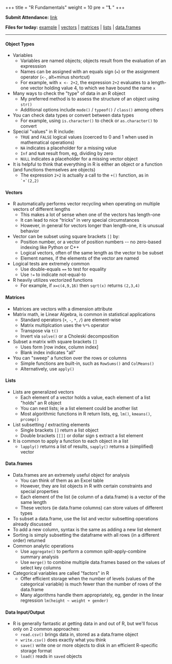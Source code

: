 +++
title = "R Fundamentals"
weight = 10
pre = "<b>1. </b>"
+++


**Submit Attendance:** [link](https://bruinlearn.ucla.edu/courses/144052/quizzes/1035787)

**Files for today:** 
[example](https://www.dropbox.com/scl/fi/bn2tijeqdqrowwxr7hcm0/code0-example.R?rlkey=xi3n0wp8pwv971lm5kucu9s0a&st=2r9g2nf6&dl=1) | 
[vectors](https://www.dropbox.com/scl/fi/e4glf0z1dj1i0ihx7vrbn/code1-vectors.R?rlkey=z3lqab7iad1ueddbkv45xsmvj&st=c6gler1v&dl=1) | 
[matrices](https://www.dropbox.com/scl/fi/7ur3apth3dovnllxc2sbr/code2-matrices.R?rlkey=alwj99ip0k49jrx72p0mliy1e&st=gphx7osq&dl=1) | 
[lists](https://www.dropbox.com/scl/fi/p8ze55kkstismnd98ekhj/code3-lists.R?rlkey=wywa96oeecrwcqx1nwmhzfj3g&st=xt0k3ru3&dl=1) | 
[data.frames](https://www.dropbox.com/scl/fi/mthl5r8885xozbmgoqvky/code4-dataframes.R?rlkey=y6ag3dyaq4ryfgva95sg6vdzt&st=jvugg1o5&dl=1)

---

#### Object Types

- Variables 
  - Variables are named objects; objects result from the evaluation of an expresssion
  - Names can be assigned with an equals sign (`=`) or the assignment operator (`<-`, alt+minus shortcut)
  - For example, with `x <- 2+2`, the expression `2+2` evaluates to a length-one vector holding value 4, to which we have bound the name `x` 
- Many ways to check the "type" of data in an R object
  - My preferred method is to assess the structure of an object using `str()`
  - Additional options include `mode()` / `typeof()` / `class()` among others
- You can check data types or convert between data types
  - For example, using `is.character()` to check or `as.character()` to convert
- Special "values" in R include:
  - `TRUE` and `FALSE` logical values (coerced to 0 and 1 when used in mathematical operations)
  - `NA` indicates a placeholder for a missing value
  - `Inf` and `NaN` result from, eg, dividing by zero
  - `NULL` indicates a placeholder for a missing vector object 
- It is helpful to think that everything in R is either an object or a function (and functions themselves are objects)
  - The expression `2+2` is actually a call to the `+()` function, as in `` `+`(2,2) `` 

    
#### Vectors

- R automatically performs vector recycling when operating on multiple vectors of different lengths
  - This makes a lot of sense when one of the vectors has length-one
  - It can lead to nice "tricks" in very special circumstances
  - However, in general for vectors longer than length-one, it is unusual behavior
- Vector can be subset using square brackets `[]` by:
  - Position number, or a vector of position numbers -- no zero-based indexing like Python or C++
  - Logical vectors, often of the same length as the vector to be subset
  - Element names, if the elements of the vector are named
- Logical tests are extremely common
  - Use double-equals `==` to test for equality
  - Use `!=` to indicate not-equal-to
- R heavily utilizes vectorized functions
  - For example, if `x=c(4,9,16)` then `sqrt(x)` returns `(2,3,4)`



#### Matrices

- Matrices are vectors with a dimension attribute
- Matrix math, ie Linear Algebra, is common in statistical applications
  - Standard operators (`+`, `-`, `*`, `/`) are element-wise 
  - Matrix multiplcation uses the `%*%` operator 
  - Transpose via `t()`
  - Invert via `solve()` or a Choleski decomposition
- Subset a matrix with square brackets `[]`
  - Uses form \[row index, column index\]
  - Blank index indicates "all"
- You can "sweep" a function over the rows or columns
  - Simple functions are built-in, such as `RowSums()` and `ColMeans()`
  - Alternatively, use `apply()`



#### Lists

- Lists are generalized vectors
  - Each element of a vector holds a value, each element of a list "holds" an R object
  - You can nest lists; ie a list element could be another list
  - Most algorithmic functions in R return lists, eg, `lm()`, `kmeans()`, `prcomp()`
- List subsetting / extracting elements
  - Single brackets `[]` return a list object
  - Double brackets `[[]]` or dollar sign `$` extract a list element
- It is common to apply a function to each object in a list
  - `lapply()` returns a list of results, `sapply()` returns a (simplified) vector


#### Data.frames

- Data.frames are an extremely useful object for analysis
  - You can think of them as an Excel table
  - However, they are list objects in R with certain constraints and special properties
  - Each element of the list (ie column of a data.frame) is a vector of the same length
  - These vectors (ie data.frame columns) can store values of different types
- To subset a data.frame, use the list and vector subsetting operations already discussed
- To add a new column, syntax is the same as adding a new list element
- Sorting is simply subsetting the dataframe with all rows (in a different order) returned
- Common analytic operations
  - Use `aggregate()` to perform a common split-apply-combine summary analysis
  - Use `merge()` to combine multiple data.frames based on the values of select key columns
- Categorical variables are called "factors" in R
  - Offer efficient storage when the number of levels (values of the categorical variable) is much fewer than the number of rows of the data.frame
  - Many algorithms handle them appropriately, eg, gender in the linear regression `lm(height ~ weight + gender)`

#### Data Input/Output

- R is generally fantastic at getting data in and out of R, but we'll focus only on 2 common approaches:
  - `read.csv()` brings data in, stored as a data.frame object
  - `write.csv()` does exactly what you think
  - `save()` write one or more objects to disk in an efficient R-specific storage format
  - `load()` reads in `saved` objects
